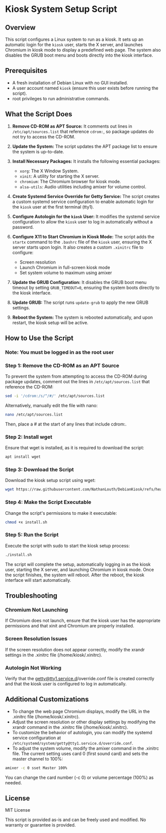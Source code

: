 # Kiosk System Setup Script

## Overview
This script configures a Linux system to run as a kiosk. It sets up an automatic login for the `kiosk` user, starts the X server, and launches Chromium in kiosk mode to display a predefined web page. The system also disables the GRUB boot menu and boots directly into the kiosk interface.

## Prerequisites
- A fresh installation of Debian Linux with no GUI installed.
- A user account named `kiosk` (ensure this user exists before running the script).
- root privileges to run administrative commands.

## What the Script Does
1. **Remove CD-ROM as APT Source:**
   It comments out lines in `/etc/apt/sources.list` that reference `cdrom:`, so package updates do not try to access the CD-ROM.

2. **Update the System:**
   The script updates the APT package list to ensure the system is up-to-date.

3. **Install Necessary Packages:**
   It installs the following essential packages:
   - `xorg`: The X Window System.
   - `xinit`: A utility for starting the X server.
   - `chromium`: The Chromium browser for kiosk mode.
   - `alsa-utils`: Audio utilities including amixer for volume control.

4. **Create Systemd Service Override for Getty Service:**
   The script creates a custom systemd service configuration to enable automatic login for the `kiosk` user at the first terminal (tty1).

5. **Configure Autologin for the `kiosk` User:**
   It modifies the systemd service configuration to allow the `kiosk` user to log in automatically without a password.

6. **Configure X11 to Start Chromium in Kiosk Mode:**
   The script adds the `startx` command to the `.bashrc` file of the `kiosk` user, ensuring the X server starts upon login. It also creates a custom `.xinitrc` file to configure:
   - Screen resolution
   - Launch Chromium in full-screen kiosk mode
   - Set system volume to maximum using amixer

7. **Update the GRUB Configuration:**
   It disables the GRUB boot menu timeout by setting `GRUB_TIMEOUT=0`, ensuring the system boots directly to the kiosk interface.

8. **Update GRUB:**
   The script runs `update-grub` to apply the new GRUB settings.

9. **Reboot the System:**
   The system is rebooted automatically, and upon restart, the kiosk setup will be active.

## How to Use the Script

### Note: You must be logged in as the root user

### Step 1: Remove the CD-ROM as an APT Source
To prevent the system from attempting to access the CD-ROM during package updates, comment out the lines in `/etc/apt/sources.list` that reference the CD-ROM:

```bash
sed -i '/cdrom:/s/^/#/' /etc/apt/sources.list
```

Alternatively, manually edit the file with nano:

```bash
nano /etc/apt/sources.list
```

Then, place a # at the start of any lines that include cdrom:.

### Step 2: Install wget

Ensure that wget is installed, as it is required to download the script:

```bash
apt install wget
```

### Step 3: Download the Script

Download the kiosk setup script using wget:

```bash
wget https://raw.githubusercontent.com/NathanLouth/DebianKiosk/refs/heads/main/install.sh
```

### Step 4: Make the Script Executable

Change the script's permissions to make it executable:

```bash
chmod +x install.sh
```

### Step 5: Run the Script

Execute the script with sudo to start the kiosk setup process:

```bash
./install.sh
```

The script will complete the setup, automatically logging in as the kiosk user, starting the X server, and launching Chromium in kiosk mode. Once the script finishes, the system will reboot. After the reboot, the kiosk interface will start automatically.

## Troubleshooting

### Chromium Not Launching
If Chromium does not launch, ensure that the kiosk user has the appropriate permissions and that xinit and Chromium are properly installed.

### Screen Resolution Issues
If the screen resolution does not appear correctly, modify the xrandr settings in the .xinitrc file (/home/kiosk/.xinitrc).

### Autologin Not Working
Verify that the getty@tty1.service.d/override.conf file is created correctly and that the kiosk user is configured to log in automatically.

## Additional Customizations

* To change the web page Chromium displays, modify the URL in the .xinitrc file (/home/kiosk/.xinitrc).
* Adjust the screen resolution or other display settings by modifying the xrandr command in the .xinitrc file (/home/kiosk/.xinitrc).
* To customize the behavior of autologin, you can modify the systemd service configuration at `/etc/systemd/system/getty@tty1.service.d/override.conf`.
* To adjust the system volume, modify the amixer command in the .xinitrc file. The current setting uses card 0 (first sound card) and sets the master channel to 100%:
```bash
amixer -c 0 sset Master 100%
```
You can change the card number (-c 0) or volume percentage (100%) as needed.

## License
MIT License

This script is provided as-is and can be freely used and modified. No warranty or guarantee is provided.

